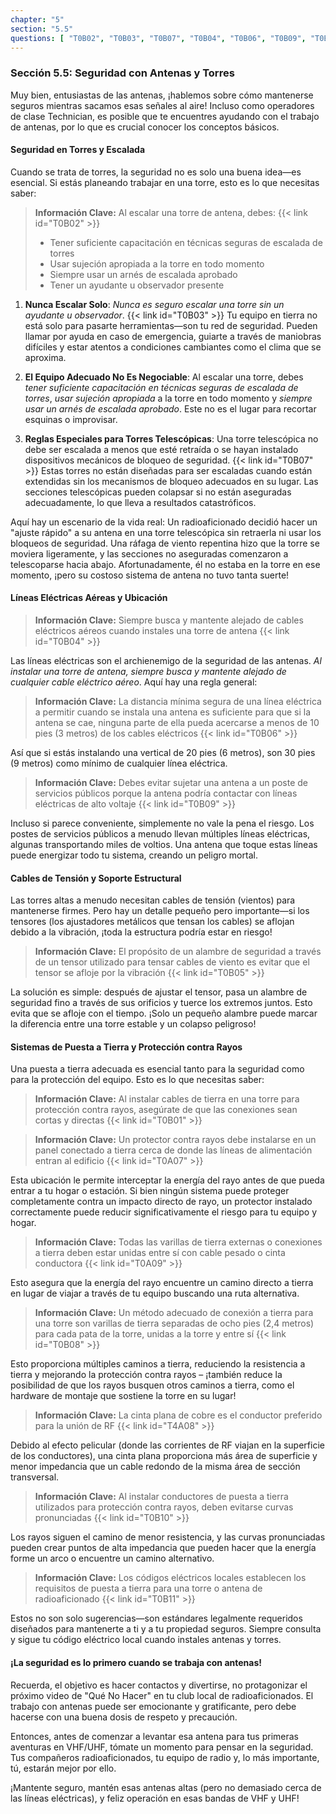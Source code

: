```yaml
---
chapter: "5"
section: "5.5"
questions: [ "T0B02", "T0B03", "T0B07", "T0B04", "T0B06", "T0B09", "T0B05", "T0B01", "T0A07", "T0A09", "T0B08", "T4A08", "T0B10", "T0B11" ]
---
```


### Sección 5.5: Seguridad con Antenas y Torres

Muy bien, entusiastas de las antenas, ¡hablemos sobre cómo mantenerse seguros mientras sacamos esas señales al aire! Incluso como operadores de clase Technician, es posible que te encuentres ayudando con el trabajo de antenas, por lo que es crucial conocer los conceptos básicos.

#### Seguridad en Torres y Escalada

Cuando se trata de torres, la seguridad no es solo una buena idea—es esencial. Si estás planeando trabajar en una torre, esto es lo que necesitas saber:

> **Información Clave:** Al escalar una torre de antena, debes: {{< link id="T0B02" >}}
> - Tener suficiente capacitación en técnicas seguras de escalada de torres
> - Usar sujeción apropiada a la torre en todo momento
> - Siempre usar un arnés de escalada aprobado
> - Tener un ayudante u observador presente

1. **Nunca Escalar Solo**: *Nunca es seguro escalar una torre sin un ayudante u observador*. {{< link id="T0B03" >}} Tu equipo en tierra no está solo para pasarte herramientas—son tu red de seguridad. Pueden llamar por ayuda en caso de emergencia, guiarte a través de maniobras difíciles y estar atentos a condiciones cambiantes como el clima que se aproxima.

2. **El Equipo Adecuado No Es Negociable**: Al escalar una torre, debes *tener suficiente capacitación en técnicas seguras de escalada de torres*, *usar sujeción apropiada* a la torre en todo momento y *siempre usar un arnés de escalada aprobado*. Este no es el lugar para recortar esquinas o improvisar.

3. **Reglas Especiales para Torres Telescópicas**: Una torre telescópica no debe ser escalada a menos que esté retraída o se hayan instalado dispositivos mecánicos de bloqueo de seguridad. {{< link id="T0B07" >}} Estas torres no están diseñadas para ser escaladas cuando están extendidas sin los mecanismos de bloqueo adecuados en su lugar. Las secciones telescópicas pueden colapsar si no están aseguradas adecuadamente, lo que lleva a resultados catastróficos.

Aquí hay un escenario de la vida real: Un radioaficionado decidió hacer un "ajuste rápido" a su antena en una torre telescópica sin retraerla ni usar los bloqueos de seguridad. Una ráfaga de viento repentina hizo que la torre se moviera ligeramente, y las secciones no aseguradas comenzaron a telescoparse hacia abajo. Afortunadamente, él no estaba en la torre en ese momento, ¡pero su costoso sistema de antena no tuvo tanta suerte!

#### Líneas Eléctricas Aéreas y Ubicación

> **Información Clave:** Siempre busca y mantente alejado de cables eléctricos aéreos cuando instales una torre de antena {{< link id="T0B04" >}}

Las líneas eléctricas son el archienemigo de la seguridad de las antenas. *Al instalar una torre de antena, siempre busca y mantente alejado de cualquier cable eléctrico aéreo*. Aquí hay una regla general:

> **Información Clave:** La distancia mínima segura de una línea eléctrica a permitir cuando se instala una antena es suficiente para que si la antena se cae, ninguna parte de ella pueda acercarse a menos de 10 pies (3 metros) de los cables eléctricos {{< link id="T0B06" >}}

Así que si estás instalando una vertical de 20 pies (6 metros), son 30 pies (9 metros) como mínimo de cualquier línea eléctrica.

> **Información Clave:** Debes evitar sujetar una antena a un poste de servicios públicos porque la antena podría contactar con líneas eléctricas de alto voltaje {{< link id="T0B09" >}}

Incluso si parece conveniente, simplemente no vale la pena el riesgo. Los postes de servicios públicos a menudo llevan múltiples líneas eléctricas, algunas transportando miles de voltios. Una antena que toque estas líneas puede energizar todo tu sistema, creando un peligro mortal.

#### Cables de Tensión y Soporte Estructural

Las torres altas a menudo necesitan cables de tensión (vientos) para mantenerse firmes. Pero hay un detalle pequeño pero importante—si los tensores (los ajustadores metálicos que tensan los cables) se aflojan debido a la vibración, ¡toda la estructura podría estar en riesgo!

> **Información Clave:** El propósito de un alambre de seguridad a través de un tensor utilizado para tensar cables de viento es evitar que el tensor se afloje por la vibración {{< link id="T0B05" >}}

La solución es simple: después de ajustar el tensor, pasa un alambre de seguridad fino a través de sus orificios y tuerce los extremos juntos. Esto evita que se afloje con el tiempo. ¡Solo un pequeño alambre puede marcar la diferencia entre una torre estable y un colapso peligroso!

#### Sistemas de Puesta a Tierra y Protección contra Rayos

Una puesta a tierra adecuada es esencial tanto para la seguridad como para la protección del equipo. Esto es lo que necesitas saber:

> **Información Clave:** Al instalar cables de tierra en una torre para protección contra rayos, asegúrate de que las conexiones sean cortas y directas {{< link id="T0B01" >}}

> **Información Clave:** Un protector contra rayos debe instalarse en un panel conectado a tierra cerca de donde las líneas de alimentación entran al edificio {{< link id="T0A07" >}}

Esta ubicación le permite interceptar la energía del rayo antes de que pueda entrar a tu hogar o estación. Si bien ningún sistema puede proteger completamente contra un impacto directo de rayo, un protector instalado correctamente puede reducir significativamente el riesgo para tu equipo y hogar.

> **Información Clave:** Todas las varillas de tierra externas o conexiones a tierra deben estar unidas entre sí con cable pesado o cinta conductora {{< link id="T0A09" >}}

Esto asegura que la energía del rayo encuentre un camino directo a tierra en lugar de viajar a través de tu equipo buscando una ruta alternativa.

> **Información Clave:** Un método adecuado de conexión a tierra para una torre son varillas de tierra separadas de ocho pies (2,4 metros) para cada pata de la torre, unidas a la torre y entre sí {{< link id="T0B08" >}}

Esto proporciona múltiples caminos a tierra, reduciendo la resistencia a tierra y mejorando la protección contra rayos – ¡también reduce la posibilidad de que los rayos busquen otros caminos a tierra, como el hardware de montaje que sostiene la torre en su lugar!

> **Información Clave:** La cinta plana de cobre es el conductor preferido para la unión de RF {{< link id="T4A08" >}}

Debido al efecto pelicular (donde las corrientes de RF viajan en la superficie de los conductores), una cinta plana proporciona más área de superficie y menor impedancia que un cable redondo de la misma área de sección transversal.

> **Información Clave:** Al instalar conductores de puesta a tierra utilizados para protección contra rayos, deben evitarse curvas pronunciadas {{< link id="T0B10" >}}

Los rayos siguen el camino de menor resistencia, y las curvas pronunciadas pueden crear puntos de alta impedancia que pueden hacer que la energía forme un arco o encuentre un camino alternativo.

> **Información Clave:** Los códigos eléctricos locales establecen los requisitos de puesta a tierra para una torre o antena de radioaficionado {{< link id="T0B11" >}}

Estos no son solo sugerencias—son estándares legalmente requeridos diseñados para mantenerte a ti y a tu propiedad seguros. Siempre consulta y sigue tu código eléctrico local cuando instales antenas y torres.

#### ¡La seguridad es lo primero cuando se trabaja con antenas!

Recuerda, el objetivo es hacer contactos y divertirse, no protagonizar el próximo video de "Qué No Hacer" en tu club local de radioaficionados. El trabajo con antenas puede ser emocionante y gratificante, pero debe hacerse con una buena dosis de respeto y precaución.

Entonces, antes de comenzar a levantar esa antena para tus primeras aventuras en VHF/UHF, tómate un momento para pensar en la seguridad. Tus compañeros radioaficionados, tu equipo de radio y, lo más importante, tú, estarán mejor por ello.

¡Mantente seguro, mantén esas antenas altas (pero no demasiado cerca de las líneas eléctricas), y feliz operación en esas bandas de VHF y UHF!
